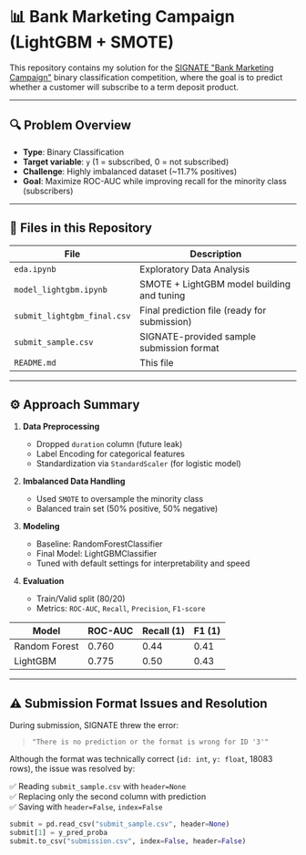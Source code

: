 # 📊 Bank Marketing Campaign (LightGBM + SMOTE)

This repository contains my solution for the [SIGNATE "Bank Marketing Campaign"](https://signate.jp/competitions/###) binary classification competition, where the goal is to predict whether a customer will subscribe to a term deposit product.

---

## 🔍 Problem Overview

- **Type**: Binary Classification  
- **Target variable**: `y` (1 = subscribed, 0 = not subscribed)  
- **Challenge**: Highly imbalanced dataset (~11.7% positives)  
- **Goal**: Maximize ROC-AUC while improving recall for the minority class (subscribers)

---

## 📁 Files in this Repository

| File                         | Description                                   |
|------------------------------|-----------------------------------------------|
| `eda.ipynb`                  | Exploratory Data Analysis                    |
| `model_lightgbm.ipynb`       | SMOTE + LightGBM model building and tuning   |
| `submit_lightgbm_final.csv`  | Final prediction file (ready for submission) |
| `submit_sample.csv`          | SIGNATE-provided sample submission format    |
| `README.md`                  | This file                                    |

---

## ⚙️ Approach Summary

1. **Data Preprocessing**
   - Dropped `duration` column (future leak)
   - Label Encoding for categorical features
   - Standardization via `StandardScaler` (for logistic model)

2. **Imbalanced Data Handling**
   - Used `SMOTE` to oversample the minority class
   - Balanced train set (50% positive, 50% negative)

3. **Modeling**
   - Baseline: RandomForestClassifier
   - Final Model: LightGBMClassifier
   - Tuned with default settings for interpretability and speed

4. **Evaluation**
   - Train/Valid split (80/20)
   - Metrics: `ROC-AUC`, `Recall`, `Precision`, `F1-score`

| Model         | ROC-AUC | Recall (1) | F1 (1) |
|---------------|---------|------------|--------|
| Random Forest | 0.760   | 0.44       | 0.41   |
| LightGBM      | 0.775   | 0.50       | 0.43   |

---

## ⚠️ Submission Format Issues and Resolution

During submission, SIGNATE threw the error:

> `"There is no prediction or the format is wrong for ID '3'"`

Although the format was technically correct (`id: int`, `y: float`, 18083 rows), the issue was resolved by:

✅ Reading `submit_sample.csv` with `header=None`  
✅ Replacing only the second column with prediction  
✅ Saving with `header=False`, `index=False`

```python
submit = pd.read_csv("submit_sample.csv", header=None)
submit[1] = y_pred_proba
submit.to_csv("submission.csv", index=False, header=False)
